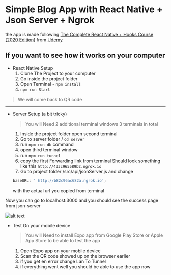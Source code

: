# Simple Blog App with React Native + Json Server + Ngrok

the app is made following [The Complete React Native + Hooks Course [2020 Edition]](https://www.udemy.com/course/the-complete-react-native-and-redux-course/) from [Udemy](https://www.udemy.com/)

## If you want to see how it works on your computer

- React Native Setup
  1. Clone The Project to your computer
  2. Go inside the project folder
  3. Open Terminal - `npm install`
  4. `npm run Start`

> We will come back to QR code

---

- Server Setup (a bit tricky)

  > You will Need 2 additional terminal windows 3 terminals in total

  1. Inside the project folder open second terminal
  2. Go to server folder / `cd server`
  3. run `npm run db` command
  4. open third terminal window
  5. run `npm run tunnel`
  6. copy the first Forwarding link from terminal Should look something like this `http://433c965589b2.ngrok.io`
  7. Go to project folder /src/api/jsonServer.js and change

  ```javascript
  baseURL: ' http://b82c96ac682a.ngrok.io';
  ```

  with the actual url you copied from terminal

Now you can go to localhost:3000 and you should see the success page from json-server

![alt text](https://github.com/agumusay/react-native-blog/Success-json-Server.png 'Json-Server Success Page')

- Test On your mobile device

  > You will Need to install Expo app from Google Play Store or Apple App Store to be able to test the app

  1. Open Expo app on your mobile device
  2. Scan the QR code showed up on the browser earlier
  3. if you get en error change Lan To Tunnel
  4. if everything went well you should be able to use the app now

```

```
